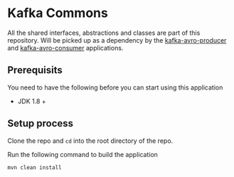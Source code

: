 # Kafka Commons

All the shared interfaces, abstractions and classes are part of this repository. Will be picked up as a dependency by the [kafka-avro-producer](https://github.com/reddy-s/kafka-avro-producer) and [kafka-avro-consumer](https://github.com/reddy-s/kafka-avro-consumer) applications.

## Prerequisits

You need to have the following before you can start using this application

* JDK 1.8 +

## Setup process

Clone the repo and `cd` into the root directory of the repo.

Run the following command to build the application
```sbtshell
mvn clean install
```
